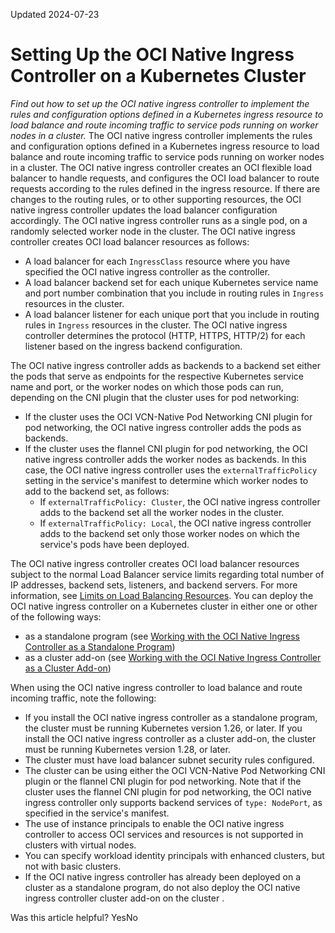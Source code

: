 Updated 2024-07-23
# Setting Up the OCI Native Ingress Controller on a Kubernetes Cluster
_Find out how to set up the OCI native ingress controller to implement the rules and configuration options defined in a Kubernetes ingress resource to load balance and route incoming traffic to service pods running on worker nodes in a cluster._
The OCI native ingress controller implements the rules and configuration options defined in a Kubernetes ingress resource to load balance and route incoming traffic to service pods running on worker nodes in a cluster. The OCI native ingress controller creates an OCI flexible load balancer to handle requests, and configures the OCI load balancer to route requests according to the rules defined in the ingress resource. If there are changes to the routing rules, or to other supporting resources, the OCI native ingress controller updates the load balancer configuration accordingly. The OCI native ingress controller runs as a single pod, on a randomly selected worker node in the cluster.
The OCI native ingress controller creates OCI load balancer resources as follows:
  * A load balancer for each `IngressClass` resource where you have specified the OCI native ingress controller as the controller.
  * A load balancer backend set for each unique Kubernetes service name and port number combination that you include in routing rules in `Ingress` resources in the cluster. 
  * A load balancer listener for each unique port that you include in routing rules in `Ingress` resources in the cluster. The OCI native ingress controller determines the protocol (HTTP, HTTPS, HTTP/2) for each listener based on the ingress backend configuration.


The OCI native ingress controller adds as backends to a backend set either the pods that serve as endpoints for the respective Kubernetes service name and port, or the worker nodes on which those pods can run, depending on the CNI plugin that the cluster uses for pod networking:
  * If the cluster uses the OCI VCN-Native Pod Networking CNI plugin for pod networking, the OCI native ingress controller adds the pods as backends.
  * If the cluster uses the flannel CNI plugin for pod networking, the OCI native ingress controller adds the worker nodes as backends. In this case, the OCI native ingress controller uses the `externalTrafficPolicy` setting in the service's manifest to determine which worker nodes to add to the backend set, as follows:
    * If `externalTrafficPolicy: Cluster`, the OCI native ingress controller adds to the backend set all the worker nodes in the cluster.
    * If `externalTrafficPolicy: Local`, the OCI native ingress controller adds to the backend set only those worker nodes on which the service's pods have been deployed.


The OCI native ingress controller creates OCI load balancer resources subject to the normal Load Balancer service limits regarding total number of IP addresses, backend sets, listeners, and backend servers. For more information, see [Limits on Load Balancing Resources](https://docs.oracle.com/iaas/Content/Balance/Concepts/balanceoverview.htm#LimitsResources).
You can deploy the OCI native ingress controller on a Kubernetes cluster in either one or other of the following ways:
  * as a standalone program (see [Working with the OCI Native Ingress Controller as a Standalone Program](https://docs.oracle.com/en-us/iaas/Content/ContEng/Tasks/contengsettingupnativeingresscontroller-standalone-top-level.htm#contengsettingupnativeingresscontroller-standalone-top-level "Find out how to set up the OCI native ingress controller as a standalone program, to implement the rules and configuration options defined in a Kubernetes ingress resource to load balance and route incoming traffic to service pods running on worker nodes in a cluster."))
  * as a cluster add-on (see [Working with the OCI Native Ingress Controller as a Cluster Add-on](https://docs.oracle.com/en-us/iaas/Content/ContEng/Tasks/contengsettingupnativeingresscontroller-cluster-addon-top-level.htm#contengsettingupnativeingresscontroller-cluster-addon-top-level "Find out how to set up the OCI native ingress controller as a cluster add-on, to implement the rules and configuration options defined in a Kubernetes ingress resource to load balance and route incoming traffic to service pods running on worker nodes in a cluster."))


When using the OCI native ingress controller to load balance and route incoming traffic, note the following:
  * If you install the OCI native ingress controller as a standalone program, the cluster must be running Kubernetes version 1.26, or later. If you install the OCI native ingress controller as a cluster add-on, the cluster must be running Kubernetes version 1.28, or later.
  * The cluster must have load balancer subnet security rules configured.
  * The cluster can be using either the OCI VCN-Native Pod Networking CNI plugin or the flannel CNI plugin for pod networking. Note that if the cluster uses the flannel CNI plugin for pod networking, the OCI native ingress controller only supports backend services of `type: NodePort`, as specified in the service's manifest.
  * The use of instance principals to enable the OCI native ingress controller to access OCI services and resources is not supported in clusters with virtual nodes.
  * You can specify workload identity principals with enhanced clusters, but not with basic clusters.
  * If the OCI native ingress controller has already been deployed on a cluster as a standalone program, do not also deploy the OCI native ingress controller cluster add-on on the cluster .


Was this article helpful?
YesNo

